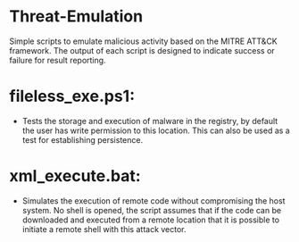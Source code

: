 # Threat-Emulation
Simple scripts to emulate malicious activity based on the MITRE ATT&amp;CK framework. The output of each script is designed to indicate success or failure for result reporting.  

# fileless_exe.ps1:

  * Tests the storage and execution of malware in the registry, by default the user has write permission to this location. This can also    	be used as a test for establishing persistence.    

# xml_execute.bat:

  * Simulates the execution of remote code without compromising the host system. No shell is opened, the script assumes that if the code can   be downloaded and executed from a remote location that it is possible to initiate a remote shell with this attack vector.  

